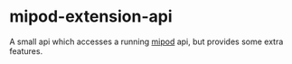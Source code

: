 # mipod-extension-api
A small api which accesses a running [mipod](https://github.com/jotak/mipod/) api, but provides some extra features.
